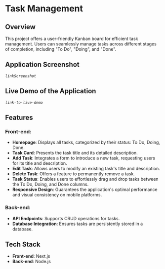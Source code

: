 # Task Management

## Overview

This project offers a user-friendly Kanban board for efficient task management. Users can seamlessly manage tasks across different stages of completion, including "To Do", "Doing", and "Done".

## Application Screenshot

_`linkScreenshot`_

## Live Demo of the Application

_`link-to-live-demo`_

## Features

### Front-end:

- **Homepage**: Displays all tasks, categorized by their status: To Do, Doing, Done.
- **Task Card**: Presents the task title and its detailed description.
- **Add Task**: Integrates a form to introduce a new task, requesting users for its title and description.
- **Edit Task**: Allows users to modify an existing task's title and description.
- **Delete Task**: Offers a feature to permanently remove a task.
- **Task Status**: Enables users to effortlessly drag and drop tasks between the To Do, Doing, and Done columns.
- **Responsive Design**: Guarantees the application's optimal performance and visual consistency on mobile platforms.

### Back-end:

- **API Endpoints**: Supports CRUD operations for tasks.
- **Database Integration**: Ensures tasks are persistently stored in a database.

## Tech Stack

- **Front-end**: Next.js
- **Back-end**: Node.js

